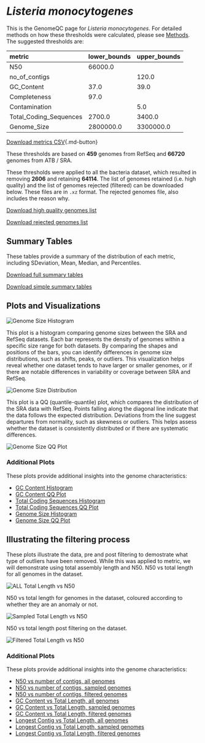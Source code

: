 # *Listeria monocytogenes*

This is the GenomeQC page for *Listeria monocytogenes*. For detailed methods on how these thresholds were calculated, please see [Methods](../../methods.md).
The suggested thresholds are: 

| metric                 | lower_bounds   | upper_bounds   |
|:-----------------------|:---------------|:---------------|
| N50                    | 66000.0        |                |
| no_of_contigs          |                | 120.0          |
| GC_Content             | 37.0           | 39.0           |
| Completeness           | 97.0           |                |
| Contamination          |                | 5.0            |
| Total_Coding_Sequences | 2700.0         | 3400.0         |
| Genome_Size            | 2800000.0      | 3300000.0      |

[Download metrics CSV](Listeria_monocytogenes_metrics.csv){.md-button}


These thresholds are based on **459** genomes from RefSeq and **66720** genomes from ATB / SRA.

These thresholds were applied to all the bacteria dataset, which resulted in removing **2606** and retaining **64114**.
The list of genomes retained (i.e. high quality) and the list of genomes rejected (filtered) can be downloaded below. These files are in `.xz` format. The rejected genomes file, also includes the reason why.

[Download high quality genomes list](Listeria_monocytogenes_high_quality_genomes.csv.xz)


[Download rejected genomes list](Listeria_monocytogenes_filtered_out_genomes.csv.xz)



## Summary Tables
These tables provide a summary of the distribution of each metric, including SDeviation, Mean, Median, and Percentiles.

[Download full summary tables](summary.csv)

[Download simple summary tables](selected_summary.csv)

## Plots and Visualizations

![Genome Size Histogram](Genome_Size_refseq_histogram_kde.png)

This plot is a histogram comparing genome sizes between the SRA and RefSeq datasets. Each bar represents the density of genomes within a specific size range for both datasets. By comparing the shapes and positions of the bars, you can identify differences in genome size distributions, such as shifts, peaks, or outliers. This visualization helps reveal whether one dataset tends to have larger or smaller genomes, or if there are notable differences in variability or coverage between SRA and RefSeq.

![Genome Size Distribution](Genome_Size_refseq_histogram_kde.png)

This plot is a QQ (quantile-quantile) plot, which compares the distribution of the SRA data with RefSeq. Points falling along the diagonal line indicate that the data follows the expected distribution. Deviations from the line suggest departures from normality, such as skewness or outliers. This helps assess whether the dataset is consistently distributed or if there are systematic differences.

![Genome Size QQ Plot](Genome_Size_refseq_qqplot.png)

### Additional Plots

These plots provide additional insights into the genome characteristics:

- [GC Content Histogram](GC_Content_refseq_histogram_kde.png)
- [GC Content QQ Plot](GC_Content_refseq_qqplot.png)
- [Total Coding Sequences Histogram](Total_Coding_Sequences_refseq_histogram_kde.png)
- [Total Coding Sequences QQ Plot](Total_Coding_Sequences_refseq_qqplot.png)
- [Genome Size Histogram](Genome_Size_refseq_histogram_kde.png)
- [Genome Size QQ Plot](Genome_Size_refseq_qqplot.png)
## Illustrating the filtering process
These plots illustrate the data, pre and post filtering to demostrate what type of outliers have been removed. While this was applied to metric, we will demonstrate using total assembly length and N50.
N50 vs total length for all genomes in the dataset.

![ALL Total Length vs N50](Listeria_monocytogenes_all_total_length_N50.png)

N50 vs total length for genomes in the dataset, coloured according to whether they are an anomaly or not.

![Sampled Total Length vs N50](Listeria_monocytogenes_sample_total_length_N50.png)

N50 vs total length post filtering on the dataset.

![Filtered Total Length vs N50](Listeria_monocytogenes_filt_total_length_N50.png)

### Additional Plots

These plots provide additional insights into the genome characteristics:

- [N50 vs number of contigs, all genomes](Listeria_monocytogenes_all_N50_number.png)
- [N50 vs number of contigs, sampled genomes](Listeria_monocytogenes_sample_N50_number.png)
- [N50 vs number of contigs, filtered genomes](Listeria_monocytogenes_filt_N50_number.png)
- [GC Content vs Total Length, all genomes](Listeria_monocytogenes_all_total_length_GC_Content.png)
- [GC Content vs Total Length, sampled genomes](Listeria_monocytogenes_sample_total_length_GC_Content.png)
- [GC Content vs Total Length, filtered genomes](Listeria_monocytogenes_filt_total_length_GC_Content.png)
- [Longest Contig vs Total Length, all genomes](Listeria_monocytogenes_all_total_length_longest.png)
- [Longest Contig vs Total Length, sampled genomes](Listeria_monocytogenes_sample_total_length_longest.png)
- [Longest Contig vs Total Length, filtered genomes](Listeria_monocytogenes_filt_total_length_longest.png)
